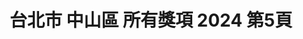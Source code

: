 ---
title: "台北市 中山區 所有獎項 2024 第5頁"
description: "台北市 中山區 所有獎項 2024 獲獎餐廳 第5頁"
keywords:
  - 美食競賽
  - 台灣美食
  - 美食精選
datePublished: "2025-06-30"
dateModified: "2025-07-05"
city: "台北市"
district: "中山區"
award: "所有獎項"
year: "2024"
page: 5
count: 57

restaurants:
  - name: "時時香"
    city: "台北市"
    district: "中山區"
    address: "分店眾多請自行搜尋"
    phone: ""
    geo: ""
    link: "台北市/中山區/時時香"
    google_map: "https://www.google.com/maps/search/%E6%99%82%E6%99%82%E9%A6%99/@25.0630022,121.4293789,11.63z?entry=ttu&g_ep=EgoyMDI1MDYxMS4wIKXMDSoASAFQAw%3D%3D"
    footinder: "https://footinder.com.tw/%E5%8F%B0%E5%8C%97%E5%B8%82%E4%BF%A1%E7%BE%A9%E5%8D%80/33920/"
    award:
    - name: "500盤"
      year: "2024"
  - name: "十得私廚"
    city: "台北市"
    district: "中山區"
    address: "台北市中山區中山北路二段185號2樓"
    phone: "0933737893"
    geo: "25.063868303245837, 121.5226139269664"
    link: "台北市/中山區/十得私廚"
    google_map: "https://maps.app.goo.gl/mZtSoEDiC8dVomu86"
    footinder: "https://footinder.com.tw/%E5%8F%B0%E5%8C%97%E5%B8%82%E4%B8%AD%E5%B1%B1%E5%8D%80/7753/"
    award:
    - name: "500盤"
      year: "2024"
  - name: "阿正廚坊"
    city: "台北市"
    district: "中山區"
    address: "台北市中山區建國北路三段80巷1號"
    phone: "0227025277"
    geo: "25.065657746664648, 121.5356822394339"
    link: "台北市/中山區/阿正廚坊"
    google_map: "https://maps.app.goo.gl/tJp4JMz8Dd2HdYBDA"
    footinder: "https://footinder.com.tw/%e5%8f%b0%e5%8c%97%e5%b8%82%e4%b8%ad%e5%b1%b1%e5%8d%80/362170/"
    award:
    - name: "500盤"
      year: "2024"
  - name: "養心茶樓 蔬食飲茶"
    city: "台北市"
    district: "中山區"
    address: "台北市中山區松江路128號"
    phone: "0225428828"
    geo: "25.052787959631914, 121.532792777908"
    link: "台北市/中山區/養心茶樓_蔬食飲茶"
    google_map: "https://maps.app.goo.gl/sS2XTsmHyJmovFYS6"
    footinder: "https://footinder.com.tw/%E5%8F%B0%E5%8C%97%E5%B8%82%E4%B8%AD%E5%B1%B1%E5%8D%80/31832/"
    award:
    - name: "500盤"
      year: "2024"
  - name: "味处初梅(初梅)"
    city: "台北市"
    district: "中山區"
    address: "台北市中山區松江路362巷57號"
    phone: ""
    geo: "25.062021607433522, 121.53117554321011"
    link: "台北市/中山區/味处初梅_初梅_"
    google_map: "https://maps.app.goo.gl/nJpy35RZpYv7Fm2PA"
    footinder: "https://footinder.com.tw/%e5%8f%b0%e5%8c%97%e5%b8%82%e4%b8%ad%e5%b1%b1%e5%8d%80/362173/"
    award:
    - name: "500盤"
      year: "2024"
  - name: "吳留手串燒居酒屋"
    city: "台北市"
    district: "中山區"
    address: "分店眾多請自行搜尋"
    phone: ""
    geo: ""
    link: "台北市/中山區/吳留手串燒居酒屋"
    google_map: "https://www.google.com/maps/search/%E5%90%B3%E7%95%99%E6%89%8B%E4%B8%B2%E7%87%92%E5%B1%85%E9%85%92%E5%B1%8B/@23.6307438,120.1264235,8.38z/data=!4m2!2m1!6e5?entry=ttu&g_ep=EgoyMDI1MDYzMC4wIKXMDSoASAFQAw%3D%3D"
    footinder: "https://footinder.com.tw/%e5%8f%b0%e5%8c%97%e5%b8%82%e4%b8%ad%e5%b1%b1%e5%8d%80/32415/"
    award:
    - name: "500盤"
      year: "2024"
  - name: "月夜岩 蟹懷石"
    city: "台北市"
    district: "中山區"
    address: "台北市中山區雙城街25巷9號1樓"
    phone: "0225859221"
    geo: "25.066281537588416, 121.52497056486794"
    link: "台北市/中山區/月夜岩_蟹懷石"
    google_map: "https://maps.app.goo.gl/TCfbegMbxJroGo39A"
    footinder: "https://footinder.com.tw/%e5%8f%b0%e5%8c%97%e5%b8%82%e4%b8%ad%e5%b1%b1%e5%8d%80/46905/"
    award:
    - name: "500盤"
      year: "2024"
  - name: "丸滿台灣味手路菜"
    city: "台北市"
    district: "中山區"
    address: "台北市中山區林森北路353巷21號"
    phone: "0225811511"
    geo: "25.057073594124688, 121.52630461889929"
    link: "台北市/中山區/丸滿台灣味手路菜"
    google_map: "https://maps.app.goo.gl/gd2DtqDxpw61WrFe9"
    footinder: "https://footinder.com.tw/%e5%8f%b0%e5%8c%97%e5%b8%82%e4%b8%ad%e5%b1%b1%e5%8d%80/362177/"
    award:
    - name: "500盤"
      year: "2024"
  - name: "A CUT牛排館"
    city: "台北市"
    district: "中山區"
    address: "台北市中山區遼寧街177號2樓"
    phone: "0225710389"
    geo: "25.053122932062056, 121.5421814115792"
    link: "台北市/中山區/A_CUT牛排館"
    google_map: "https://maps.app.goo.gl/4gUzPGhf5zCV9BVr7"
    footinder: "https://footinder.com.tw/%E5%8F%B0%E5%8C%97%E5%B8%82%E4%B8%AD%E5%B1%B1%E5%8D%80/32439/"
    award:
    - name: "500盤"
      year: "2024"
---